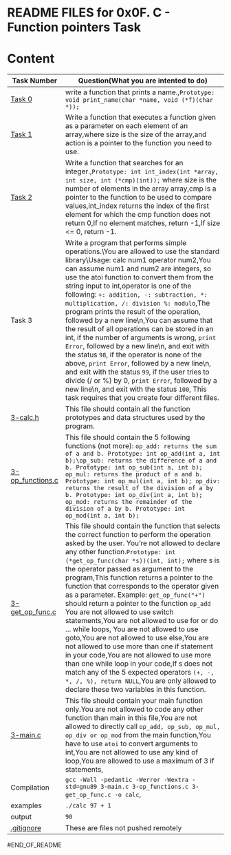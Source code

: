 # README FILES for 0x0F. C - Function pointers Task
# Content
Task Number | Question(What you are intented to do)
--------- | -----
[Task 0](https://github.com/SirRoll93/alx-low_level_programming/blob/master/0x0F-function_pointers/0-print_name.c) | write a function that prints a name.,`Prototype: void print_name(char *name, void (*f)(char *));`
[Task 1](https://github.com/SirRoll93/alx-low_level_programming/blob/master/0x0F-function_pointers/1-array_iterator.c) | Write a function that executes a function given as a parameter on each element of an array,where size is the size of the array,and action is a pointer to the function you need to use.
[Task 2](https://github.com/SirRoll93/alx-low_level_programming/blob/master/0x0F-function_pointers/2-int_index.c) | Write a function that searches for an integer.,`Prototype: int int_index(int *array, int size, int (*cmp)(int));` where size is the number of elements in the array array,cmp is a pointer to the function to be used to compare values,int_index returns the index of the first element for which the cmp function does not return 0,If no element matches, return -1,If size <= 0, return -1.
Task 3 | Write a program that performs simple operations.\You are allowed to use the standard library\Usage: calc num1 operator num2,You can assume num1 and num2 are integers, so use the atoi function to convert them from the string input to int,operator is one of the following: `+: addition, -: subtraction, *: multiplication, /: division %: modulo`,The program prints the result of the operation, followed by a new line\n,You can assume that the result of all operations can be stored in an int, if the number of arguments is wrong, `print Error`, followed by a new line\n, and exit with the status `98`, if the operator is none of the above, `print Error`, followed by a new line\n, and exit with the status `99`, if the user tries to divide (/ or %) by 0, `print Error`, followed by a new line\n, and exit with the status `100`, This task requires that you create four different files.
[3-calc.h](https://github.com/SirRoll93/alx-low_level_programming/blob/master/0x0F-function_pointers/3-calc.h) | This file should contain all the function prototypes and data structures used by the program.
[3-op_functions.c](https://github.com/SirRoll93/alx-low_level_programming/blob/master/0x0F-function_pointers/3-op_functions.c) | This file should contain the 5 following functions (not more): `op_add: returns the sum of a and b. Prototype: int op_add(int a, int b);\op_sub: returns the difference of a and b. Prototype: int op_sub(int a, int b); op_mul: returns the product of a and b. Prototype: int op_mul(int a, int b); op_div: returns the result of the division of a by b. Prototype: int op_div(int a, int b); op_mod: returns the remainder of the division of a by b. Prototype: int op_mod(int a, int b);`
[3-get_op_func.c](https://github.com/SirRoll93/alx-low_level_programming/blob/master/0x0F-function_pointers/3-get_op_func.c) | This file should contain the function that selects the correct function to perform the operation asked by the user. You’re not allowed to declare any other function.`Prototype: int (*get_op_func(char *s))(int, int);` where s is the operator passed as argument to the program,This function returns a pointer to the function that corresponds to the operator given as a parameter. Example: `get_op_func("+")` should return a pointer to the function `op_add` You are not allowed to use switch statements,You are not allowed to use for or do ... while loops, You are not allowed to use goto,You are not allowed to use else,You are not allowed to use more than one if statement in your code,You are not allowed to use more than one while loop in your code,If s does not match any of the 5 expected operators `(+, -, *, /, %), return NULL`,You are only allowed to declare these two variables in this function.
[3-main.c](https://github.com/SirRoll93/alx-low_level_programming/blob/master/0x0F-function_pointers/3-main.c) | This file should contain your main function only.You are not allowed to code any other function than main in this file,You are not allowed to directly call `op_add, op_sub, op_mul, op_div or op_mod` from the main function,You have to use `atoi` to convert arguments to int,You are not allowed to use any kind of loop,You are allowed to use a maximum of 3 if statements,
Compilation | `gcc -Wall -pedantic -Werror -Wextra -std=gnu89 3-main.c 3-op_functions.c 3-get_op_func.c -o calc`,
examples | `./calc 97 + 1` 
output | `90`
[.gitignore](https://github.com/SirRoll93/alx-low_level_programming/blob/master/0x0F-function_pointers/.gitignore) | These are files not pushed remotely

#END_OF_README

